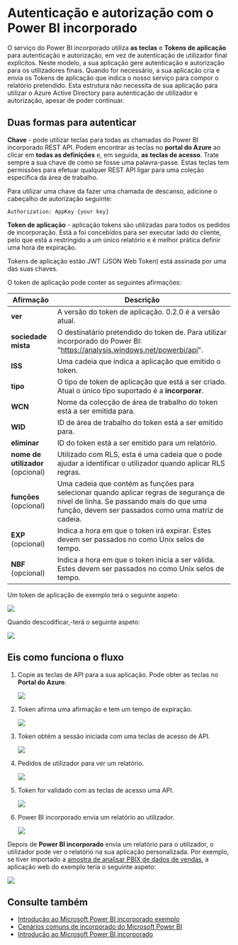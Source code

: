 <properties
   pageTitle="Autenticação e autorização com o Power BI incorporado"
   description="Autenticação e autorização com o Power BI incorporado"
   services="power-bi-embedded"
   documentationCenter=""
   authors="guyinacube"
   manager="erikre"
   editor=""
   tags=""/>
<tags
   ms.service="power-bi-embedded"
   ms.devlang="NA"
   ms.topic="article"
   ms.tgt_pltfrm="NA"
   ms.workload="powerbi"
   ms.date="10/04/2016"
   ms.author="asaxton"/>

# <a name="authenticating-and-authorizing-with-power-bi-embedded"></a>Autenticação e autorização com o Power BI incorporado

O serviço do Power BI incorporado utiliza **as teclas** e **Tokens de aplicação** para autenticação e autorização, em vez de autenticação de utilizador final explícitos. Neste modelo, a sua aplicação gere autenticação e autorização para os utilizadores finais. Quando for necessário, a sua aplicação cria e envia os Tokens de aplicação que indica o nosso serviço para compor o relatório pretendido. Esta estrutura não necessita de sua aplicação para utilizar o Azure Active Directory para autenticação de utilizador e autorização, apesar de poder continuar.

## <a name="two-ways-to-authenticate"></a>Duas formas para autenticar

**Chave** - pode utilizar teclas para todas as chamadas do Power BI incorporado REST API. Podem encontrar as teclas no **portal do Azure** ao clicar em **todas as definições** e, em seguida, **as teclas de acesso**. Trate sempre a sua chave de como se fosse uma palavra-passe. Estas teclas tem permissões para efetuar qualquer REST API ligar para uma coleção específica da área de trabalho.

Para utilizar uma chave da fazer uma chamada de descanso, adicione o cabeçalho de autorização seguinte:            

    Authorization: AppKey {your key}

**Token de aplicação** - aplicação tokens são utilizadas para todos os pedidos de incorporação. Está a foi concebidos para ser executar lado do cliente, pelo que está a restringido a um único relatório e é melhor prática definir uma hora de expiração.

Tokens de aplicação estão JWT (JSON Web Token) está assinada por uma das suas chaves.

O token de aplicação pode conter as seguintes afirmações:

| Afirmação      | Descrição        |
|--------------|------------|
| **ver**      | A versão do token de aplicação. 0.2.0 é a versão atual.       |
| **sociedade mista**      | O destinatário pretendido do token de. Para utilizar incorporado do Power BI: "https://analysis.windows.net/powerbi/api".  |
| **ISS**      |  Uma cadeia que indica a aplicação que emitido o token.    |
| **tipo**     | O tipo de token de aplicação que está a ser criado. Atual o único tipo suportado é a **incorporar**.   |
| **WCN**      | Nome da colecção de área de trabalho do token está a ser emitida para.  |
| **WID**      | ID de área de trabalho do token está a ser emitido para.  |
| **eliminar**      | ID do token está a ser emitido para um relatório.     |
| **nome de utilizador** (opcional) |  Utilizado com RLS, esta é uma cadeia que o pode ajudar a identificar o utilizador quando aplicar RLS regras. |
| **funções** (opcional)   |   Uma cadeia que contém as funções para selecionar quando aplicar regras de segurança de nível de linha. Se passando mais do que uma função, devem ser passados como uma matriz de cadeia.    |
| **EXP** (opcional)    |   Indica a hora em que o token irá expirar. Estes devem ser passados no como Unix selos de tempo.   |
| **NBF** (opcional)    |   Indica a hora em que o token inicia a ser válida. Estes devem ser passados no como Unix selos de tempo.   |

Um token de aplicação de exemplo terá o seguinte aspeto:

![](media\power-bi-embedded-app-token-flow\power-bi-embedded-app-token-flow-sample-coded.png)


Quando descodificar,-terá o seguinte aspeto:

![](media\power-bi-embedded-app-token-flow\power-bi-embedded-app-token-flow-sample-decoded.png)


## <a name="heres-how-the-flow-works"></a>Eis como funciona o fluxo

1. Copie as teclas de API para a sua aplicação. Pode obter as teclas no **Portal do Azure**.

    ![](media\powerbi-embedded-get-started-sample\azure-portal.png)

2. Token afirma uma afirmação e tem um tempo de expiração.

    ![](media\powerbi-embedded-get-started-sample\power-bi-embedded-token-2.png)

3. Token obtém a sessão iniciada com uma teclas de acesso de API.

    ![](media\powerbi-embedded-get-started-sample\power-bi-embedded-token-3.png)

4. Pedidos de utilizador para ver um relatório.

    ![](media\powerbi-embedded-get-started-sample\power-bi-embedded-token-4.png)

5.  Token for validado com as teclas de acesso uma API.

    ![](media\powerbi-embedded-get-started-sample\power-bi-embedded-token-5.png)

6.  Power BI incorporado envia um relatório ao utilizador.

    ![](media\powerbi-embedded-get-started-sample\power-bi-embedded-token-6.png)

Depois de **Power BI incorporado** envia um relatório para o utilizador, o utilizador pode ver o relatório na sua aplicação personalizada. Por exemplo, se tiver importado a [amostra de analisar PBIX de dados de vendas](http://download.microsoft.com/download/1/4/E/14EDED28-6C58-4055-A65C-23B4DA81C4DE/Analyzing_Sales_Data.pbix), a aplicação web do exemplo teria o seguinte aspeto:

![](media\powerbi-embedded-get-started-sample\sample-web-app.png)

## <a name="see-also"></a>Consulte também
- [Introdução ao Microsoft Power BI incorporado exemplo](power-bi-embedded-get-started-sample.md)
- [Cenários comuns de incorporado do Microsoft Power BI](power-bi-embedded-scenarios.md)
- [Introdução ao Microsoft Power BI incorporado](power-bi-embedded-get-started.md)
